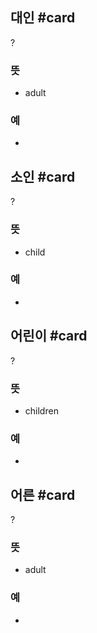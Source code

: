 ## 대인 #card
?
### 뜻
- adult
### 예
-
<!--SR:!2024-11-01,39,290-->

## 소인 #card
?
### 뜻
- child
### 예
-
<!--SR:!2024-10-26,16,248-->

## 어린이 #card
?
### 뜻
- children
### 예
-
<!--SR:!2024-10-20,46,292-->

## 어른 #card
?
### 뜻
- adult
### 예
-
<!--SR:!2024-10-21,48,290-->
